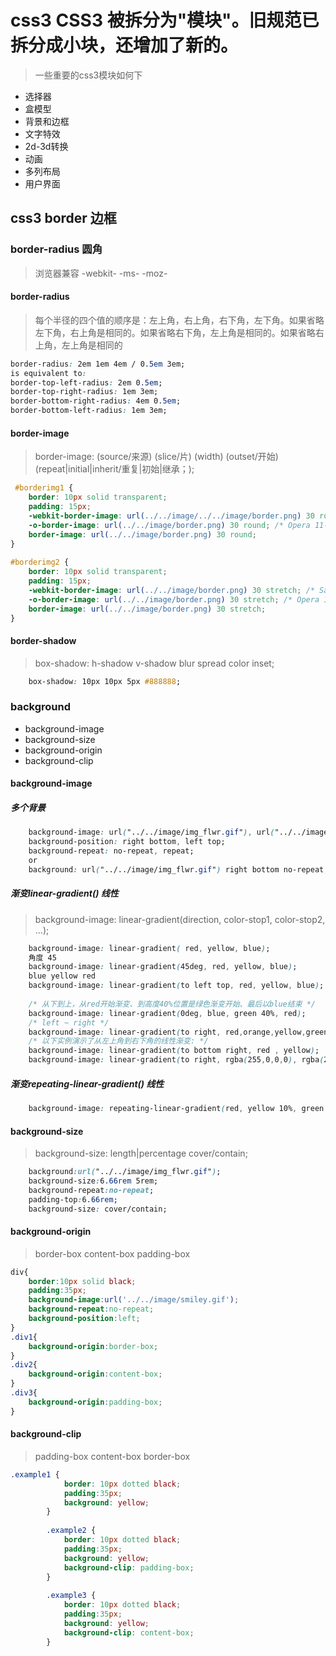 # css3 CSS3 被拆分为"模块"。旧规范已拆分成小块，还增加了新的。
> 一些重要的css3模块如何下
- 选择器
- 盒模型
- 背景和边框
- 文字特效
- 2d-3d转换
- 动画
- 多列布局
- 用户界面

## css3 border 边框

### border-radius 圆角
> 浏览器兼容 -webkit- -ms- -moz-
#### border-radius 
> 每个半径的四个值的顺序是：左上角，右上角，右下角，左下角。如果省略左下角，右上角是相同的。如果省略右下角，左上角是相同的。如果省略右上角，左上角是相同的
~~~css
border-radius: 2em 1em 4em / 0.5em 3em;
is equivalent to:
border-top-left-radius: 2em 0.5em;
border-top-right-radius: 1em 3em;
border-bottom-right-radius: 4em 0.5em;
border-bottom-left-radius: 1em 3em;
~~~

#### border-image
> border-image: (source/来源) (slice/片) (width) (outset/开始) (repeat|initial|inherit/重复|初始|继承；);
~~~css
 #borderimg1 { 
    border: 10px solid transparent;
    padding: 15px;
    -webkit-border-image: url(../../image/../../image/border.png) 30 round; /* Safari 3.1-5 */
    -o-border-image: url(../../image/border.png) 30 round; /* Opera 11-12.1 */
    border-image: url(../../image/border.png) 30 round;
}
    
#borderimg2 { 
    border: 10px solid transparent;
    padding: 15px;
    -webkit-border-image: url(../../image/border.png) 30 stretch; /* Safari 3.1-5 */
    -o-border-image: url(../../image/border.png) 30 stretch; /* Opera 11-12.1 */
    border-image: url(../../image/border.png) 30 stretch;
}
~~~

#### border-shadow
> box-shadow: h-shadow v-shadow blur spread color inset;
~~~css
    box-shadow: 10px 10px 5px #888888;
~~~

### background
- background-image
- background-size
- background-origin
- background-clip

#### background-image

##### 多个背景
~~~css
    background-image: url("../../image/img_flwr.gif"), url("../../image/paper.gif");
    background-position: right bottom, left top;
    background-repeat: no-repeat, repeat;
    or
    background: url("../../image/img_flwr.gif") right bottom no-repeat, url("../../image/paper.gif") left top repeat;
~~~

##### 渐变linear-gradient() 线性
> background-image: linear-gradient(direction, color-stop1, color-stop2, ...);
~~~css
    background-image: linear-gradient( red, yellow, blue);
    角度 45
    background-image: linear-gradient(45deg, red, yellow, blue);
    blue yellow red
    background-image: linear-gradient(to left top, red, yellow, blue);
    
    /* 从下到上，从red开始渐变、到高度40%位置是绿色渐变开始、最后以blue结束 */
    background-image: linear-gradient(0deg, blue, green 40%, red);
    /* left ~ right */
    background-image: linear-gradient(to right, red,orange,yellow,green,blue,indigo,violet);
    /* 以下实例演示了从左上角到右下角的线性渐变: */
    background-image: linear-gradient(to bottom right, red , yellow);
    background-image: linear-gradient(to right, rgba(255,0,0,0), rgba(255,0,0,1));

~~~

##### 渐变repeating-linear-gradient() 线性
~~~css
    background-image: repeating-linear-gradient(red, yellow 10%, green 20%);
~~~
#### background-size
> background-size: length|percentage cover/contain;
~~~css
    background:url("../../image/img_flwr.gif");
    background-size:6.66rem 5rem;
    background-repeat:no-repeat;
    padding-top:6.66rem;
    background-size: cover/contain;
~~~

#### background-origin
> border-box content-box padding-box
~~~css
div{
    border:10px solid black;
    padding:35px;
    background-image:url('../../image/smiley.gif');
    background-repeat:no-repeat;
    background-position:left;
}
.div1{
    background-origin:border-box;
}
.div2{
    background-origin:content-box;
}
.div3{
    background-origin:padding-box;
}
~~~

#### background-clip
> padding-box content-box border-box
~~~css
.example1 {
            border: 10px dotted black;
            padding:35px;
            background: yellow;
        }
        
        .example2 {
            border: 10px dotted black;
            padding:35px;
            background: yellow;
            background-clip: padding-box;
        }
        
        .example3 {
            border: 10px dotted black;
            padding:35px;
            background: yellow;
            background-clip: content-box;
        }
~~~